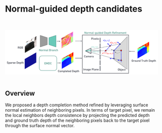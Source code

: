 # Normal-guided depth candidates

<br>
<br>
<div align="center">
    <img src="assets/method.png">
    <br>
    <br>
<div>

</div>
</div>


## Overview
We proposed a depth completion method refined by leveraging surface normal estimation of neighboring pixels. In terms of target pixel, we remain the local neighbors depth consistence by projecting the predicted depth and ground truth depth of the neighboring pixels back to the target pixel through the surface normal vector.


